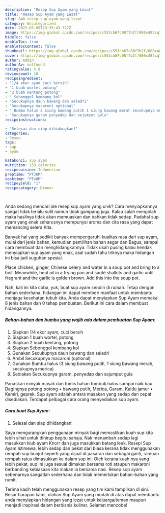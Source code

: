 ```yaml
---
description: "Resep Sup Ayam yang Lezat"
title: "Resep Sup Ayam yang Lezat"
slug: 848-resep-sup-ayam-yang-lezat
category: Uncategorized
date: 2022-05-09T23:35:43.327Z
image: https://img-global.cpcdn.com/recipes/c553cb67c08f7b2f/680x482cq70/sup-ayam-foto-resep-utama.jpg
hideToc: false
enableToc: true
enableTocContent: false
thumbnail: https://img-global.cpcdn.com/recipes/c553cb67c08f7b2f/680x482cq70/sup-ayam-foto-resep-utama.jpg
cover: https://img-global.cpcdn.com/recipes/c553cb67c08f7b2f/680x482cq70/sup-ayam-foto-resep-utama.jpg
author: Admin
authorAv: notfound
ratingvalue: 4.8
reviewcount: 18
recipeingredient:
- "1/4 ekor ayam cuci bersih"
- "1 buah wortel potong"
- "2 buah kentang potong"
- " Sebonggol kembang kol"
- "Secukupnya daun bawang dan seledri"
- "Secukupnya macaroni optional"
- " Bumbu halus 3 siung bawang putih 1 siung bawang merah secukupnya merica"
- "Secukupnya garam penyedap dan sejumput gula"
recipeinstructions:

- "Selesai dan siap dihidangkan!"
categories:
- Resep
tags:
- sup
- ayam

katakunci: sup ayam 
nutrition: 158 calories
recipecuisine: Indonesian
preptime: "PT36M"
cooktime: "PT48M"
recipeyield: "1"
recipecategory: Dinner

---
```





Anda sedang mencari ide resep sup ayam yang unik? Cara menyiapkannya sangat tidak terlalu sulit namun tidak gampang juga. Kalau salah mengolah maka hasilnya tidak akan memuaskan dan bahkan tidak sedap. Padahal sup ayam yang enak seharusnya mempunyai aroma dan cita rasa yang dapat memancing selera Kita.





Banyak hal yang sedikit banyak mempengaruhi kualitas rasa dari sup ayam, mulai dari jenis bahan, kemudian pemilihan bahan segar dan Bagus, sampai cara membuat dan menghidangkannya. Tidak usah pusing kalau hendak menyiapkan sup ayam yang enak,      asal sudah tahu triknya maka hidangan ini bisa jadi suguhan spesial.














Place chicken, ginger, Chinese celery and water in a soup pot and bring to a boil. Meanwhile, heat oil in a frying pan and sauté shallots and garlic until fragrant and the garlic is golden brown. Add this into the soup pot.






Nah, kali ini kita coba, yuk, buat sup ayam sendiri di rumah. Tetap dengan bahan sederhana, hidangan ini dapat memberi manfaat untuk membantu menjaga kesehatan tubuh kita. Anda dapat menyiapkan Sup Ayam memakai 8 jenis bahan dan 0 tahap pembuatan. Berikut ini cara dalam membuat hidangannya.

<!--inarticleads1-->

##### Bahan-bahan dan bumbu yang wajib ada dalam pembuatan Sup Ayam:

1. Siapkan 1/4 ekor ayam, cuci bersih
1. Siapkan 1 buah wortel, potong
1. Siapkan 2 buah kentang, potong
1. Siapkan  Sebonggol kembang kol
1. Gunakan Secukupnya daun bawang dan seledri
1. Ambil Secukupnya macaroni (optional)
1. Gunakan  Bumbu halus (3 siung bawang putih, 1 siung bawang merah, secukupnya merica)
1. Sediakan Secukupnya garam, penyedap dan sejumput gula


Panaskan minyak masak dan tumis bahan tumbuk halus sampai naik bau. Dagingnya potong potong • bawang putih, Merica, Garam, Kaldu jamur • Kemiri, geprek. Sup ayam adalah antara masakan yang sedap dan cepat disediakan. Terdapat pelbagai cara orang menyediakan sup ayam. 

<!--inarticleads2-->

##### Cara buat Sup Ayam:


1. Selesai dan siap dihidangkan!

Saya mengurangkan penggunaan minyak bagi memastikan kuah sup kita lebih sihat untuk dihirup begitu sahaja. Nak menambah sedap lagi masukkan kiub ayam Knorr dan juga masukkan batang leek. Resepi Sup Ayam Istimewa, lebih sedap dan pekat dari biasa kerana tidak menggunakan rempah sup bunjut seperti yang dijual di pasaran dan sebagai ganti, ramuan rempah ratus dimasukkan ke dalam sup ini. Oleh kerana kuah nya yang lebih pekat, sup ini juga sesuai dimakan bersama roti ataupun makaroni berbanding kebiasaan kita makan ia bersama nasi. Resep sop ayam sebenarnya sangatlah sederhana dan tidak memerlukan bahan-bahan yang rumit. 

Terima kasih telah menggunakan resep yang tim kami tampilkan di sini. Besar harapan kami, olahan Sup Ayam yang mudah di atas dapat membantu anda menyiapkan hidangan yang lezat untuk keluarga/teman maupun menjadi inspirasi dalam berbisnis kuliner. Selamat mencoba!
